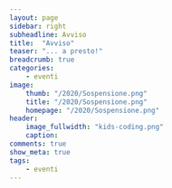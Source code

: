 ```yaml
---
layout: page
sidebar: right
subheadline: Avviso
title:  "Avviso"
teaser: "... a presto!"
breadcrumb: true
categories:
    - eventi
image:
    thumb: "/2020/Sospensione.png"
    title: "/2020/Sospensione.png"
    homepage: "/2020/Sospensione.png"
header:
    image_fullwidth: "kids-coding.png"
    caption:
comments: true
show_meta: true
tags:
    - eventi
---
```

